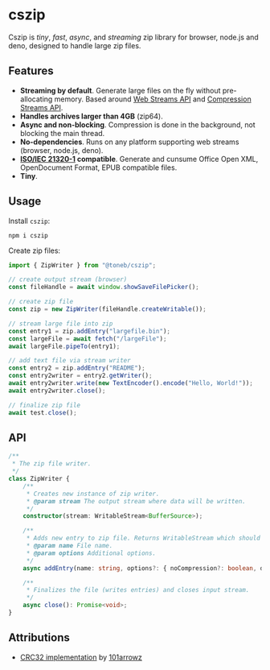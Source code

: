 ﻿# cszip
Cszip is *tiny*, *fast*, *async*, and *streaming* zip library for browser, node.js and deno, designed to handle large zip files.

## Features
* **Streaming by default**. Generate large files on the fly without pre-allocating memory. Based around [Web Streams API](https://developer.mozilla.org/en-US/docs/Web/API/Streams_API) and [Compression Streams API](https://developer.mozilla.org/en-US/docs/Web/API/Compression_Streams_API). 
* **Handles archives larger than 4GB** (zip64).
* **Async and non-blocking**. Compression is done in the background, not blocking the main thread. 
* **No-dependencies**. Runs on any platform supporting web streams (browser, node.js, deno).
* **[ISO/IEC 21320-1](https://www.iso.org/standard/60101.html) compatible**. Generate and cunsume Office Open XML, OpenDocument Format, EPUB compatible files.
* **Tiny**.

## Usage
Install ```cszip```:  
```
npm i cszip 
```

Create zip files:
```javascript
import { ZipWriter } from "@toneb/cszip";

// create output stream (browser)
const fileHandle = await window.showSaveFilePicker();

// create zip file
const zip = new ZipWriter(fileHandle.createWritable());

// stream large file into zip
const entry1 = zip.addEntry("largefile.bin");
const largeFile = await fetch("/largeFile");
await largeFile.pipeTo(entry1);

// add text file via stream writer
const entry2 = zip.addEntry("README");
const entry2writer = entry2.getWriter();
await entry2writer.write(new TextEncoder().encode("Hello, World!"));
await entry2writer.close();

// finalize zip file
await test.close();
```

## API
```typescript
/**
 * The zip file writer.
 */
class ZipWriter {
    /**
     * Creates new instance of zip writer.
     * @param stream The output stream where data will be written. 
     */
    constructor(stream: WritableStream<BufferSource>);

    /**
     * Adds new entry to zip file. Returns WritableStream which should be used to write entry data.
     * @param name File name.
     * @param options Additional options.
     */
    async addEntry(name: string, options?: { noCompression?: boolean, dateModified?: Date }): Promise<WritableStream<BufferSource>>;

    /**
     * Finalizes the file (writes entries) and closes input stream. 
     */
    async close(): Promise<void>;
}
```

## Attributions
* [CRC32 implementation](https://gist.github.com/101arrowz/e58695f7ccfdf74f60ba22018093edea) by [101arrowz](https://gist.github.com/101arrowz) 
